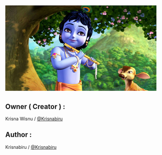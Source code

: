 # ![logo](Kriss.png)

## Owner ( Creator ) :
Krisna Wisnu / [@Krisnabiru](https://tiny.cc/Krisnabiru)

## Author :
Krisnabiru / [@Krisnabiru](https://www.instagram.com/krisnabiru)
